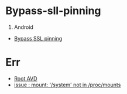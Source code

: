 # Bypass-sll-pinning

1.  Android
-   [Bypass SSL pinning](https://github.com/nvth/mobile-pentesting/blob/master/bypass_ssl_pinning/bypass%20ssl%20pinning%20objection%20%2B%20frida.md) 

# Err
-   [Root AVD](https://github.com/nvth/mobile-pentesting/blob/master/android/how%20to%20root%20Android%20Studio%20Emulator.md)
-   [issue : mount: '/system' not in /proc/mounts](https://github.com/nvth/mobile-pentesting/blob/master/android/AVD%20%20issue.md#avd-issue)